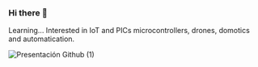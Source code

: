 ### Hi there 👋
Learning...
Interested in IoT and PICs microcontrollers, drones, domotics and automatication.

![Presentación Github (1)](https://github.com/Nenter/Nenter/assets/9704589/5dbf94d5-fd2a-4153-9289-e705ba165fba)
<!--
**Nenter/Nenter** is a ✨ _special_ ✨ repository because its `README.md` (this file) appears on your GitHub profile.

Here are some ideas to get you started:

- 🔭 I’m currently working on ...
- 🌱 I’m currently learning ...
- 👯 I’m looking to collaborate on ...
- 🤔 I’m looking for help with ...
- 💬 Ask me about ...
- 📫 How to reach me: ...
- 😄 Pronouns: ...
- ⚡ Fun fact: ...
-->
